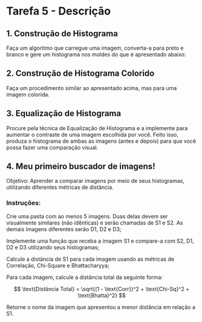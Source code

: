 # Tarefa 5 - Descrição
## 1. Construção de Histograma
Faça um algoritmo que carregue uma imagem, converta-a para preto e branco e gere um histograma nos moldes do que é apresentado abaixo:

## 2. Construção de Histograma Colorido
Faça um procedimento similar ao apresentado acima, mas para uma imagem colorida.
 
## 3. Equalização de Histograma
Procure pela técnica de Equalização de Histograma e a implemente para aumentar o contraste de uma imagem escolhida por você. Feito isso, produza o histograma de ambas as imagens (antes e depois) para que você possa fazer uma comparação visual.
  
## 4. Meu primeiro buscador de imagens!
Objetivo: Aprender a comparar imagens por meio de seus histogramas, utilizando diferentes métricas de distância.
 
### Instruções:

Crie uma pasta com ao menos 5 imagens. Duas delas devem ser visualmente similares (não idênticas) e serão chamadas de S1 e S2. As demais imagens diferentes serão D1, D2 e D3;

Implemente uma função que receba a imagem S1 e compare-a com S2, D1, D2 e D3 utilizando seus histogramas;

Calcule a distância de S1 para cada imagem usando as métricas de Correlação, Chi-Square e Bhattacharyya;

Para cada imagem, calcule a distância total da seguinte forma:

$$
\text{Distância Total} = \sqrt{(1 - \text{Corr})^2 + \text{Chi-Sq}^2 + \text{Bhatta}^2}
$$


Retorne o nome da imagem que apresentou a menor distância em relação a S1.

